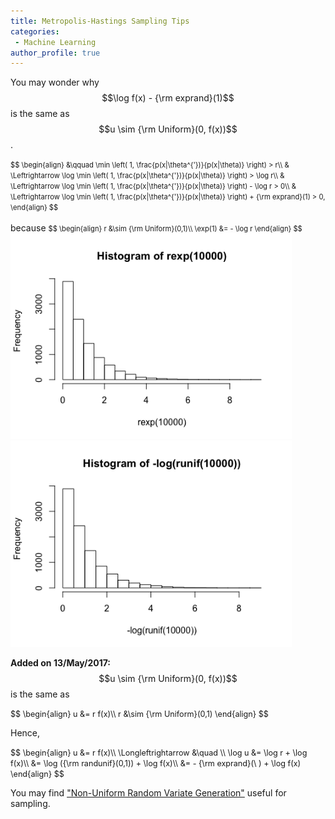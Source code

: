 ```yaml
---
title: Metropolis-Hastings Sampling Tips 
categories:
 - Machine Learning
author_profile: true
---
```

You may wonder why $$\log f(x) - {\rm exprand}(1)$$ is the same as $$u \sim {\rm Uniform}(0, f(x))$$.

<span style="font-size:0.8em; line-height:0%">
$$
\begin{align}
&\qquad \min \left( 1, \frac{p(x|\theta^{'})}{p(x|\theta)} \right) > r\\
& \Leftrightarrow \log \min \left( 1, \frac{p(x|\theta^{'})}{p(x|\theta)} \right) > \log r\\
& \Leftrightarrow \log \min \left( 1, \frac{p(x|\theta^{'})}{p(x|\theta)} \right) - \log r > 0\\
& \Leftrightarrow \log \min \left( 1, \frac{p(x|\theta^{'})}{p(x|\theta)} \right) + {\rm exprand}(1) > 0,
\end{align}
$$
</span>
<br><br>
because

<span style="font-size:0.8em; line-height:0%">
$$
\begin{align}
r &\sim {\rm Uniform}(0,1)\\
\exp(1) &= - \log r
\end{align}
$$
</span>

<img src="/assets/images/posts/rexp10000.png" width="450">
<img src="/assets/images/posts/logrunif10000.png" width="450">

**Added on 13/May/2017:**<br>
$$u \sim {\rm Uniform}(0, f(x))$$ is the same as

<span style="font-size:0.9em; line-height:0%">
$$
\begin{align}
u &= r f(x)\\
r &\sim {\rm Uniform}(0,1)
\end{align}
$$
</span>

Hence,

<span style="font-size:0.9em; line-height:0%">
$$
\begin{align}
u &= r f(x)\\
\Longleftrightarrow &\quad \\
\log u &= \log r + \log f(x)\\
	&= \log ({\rm randunif}(0,1)) + \log f(x)\\
	&= - {\rm exprand}(\ ) + \log f(x)
\end{align}
$$
</span>


You may find ["Non-Uniform Random Variate Generation"](http://www.nrbook.com/devroye/) useful for sampling.
